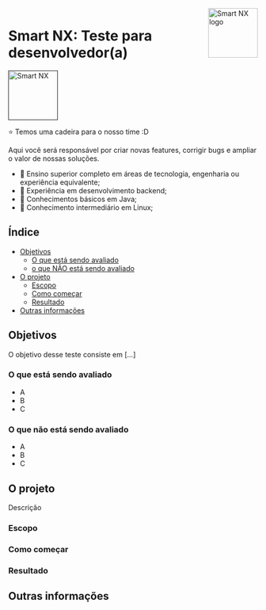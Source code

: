 <a href="https://smartnx.com/">
    <img src="https://i.imgur.com/lJbJFCs.png" alt="Smart NX logo" title="Smart NX" align="right" height="100" />
</a>

Smart NX: Teste para desenvolvedor(a)
======================

<a href="">
    <img src="https://www.smartnx.com/site20/wp-content/uploads/2020/07/timesmartnx.png" alt="Smart NX" title="Smart NX" align="center" height="100" />
</a>

:star: Temos uma cadeira para o nosso time :D

Aqui você será responsável por criar novas features, corrigir bugs e ampliar o valor de nossas soluções. 

* 🚀 Ensino superior completo em áreas de tecnologia, engenharia ou experiência equivalente;
* 🚀 Experiência em desenvolvimento backend;
* 🚀 Conhecimentos básicos em Java;
* 🚀 Conhecimento intermediário em Linux;

## Índice

- [Objetivos](#objetivos)
    - [O que está sendo avaliado](#o-que-está-sendo-avaliado)
    - [o que NÃO está sendo avaliado](#o-que-não-está-sendo-avaliado)
- [O projeto](#o-projeto)
    - [Escopo](#escopo)
    - [Como começar](#como-comecar)
    - [Resultado](#resultado)
- [Outras informações](#outras-informações)

## Objetivos

O objetivo desse teste consiste em [...]

### O que está sendo avaliado

- A
- B
- C

### O que não está sendo avaliado

- A
- B
- C

## O projeto

Descrição

### Escopo

### Como começar

### Resultado

## Outras informações
